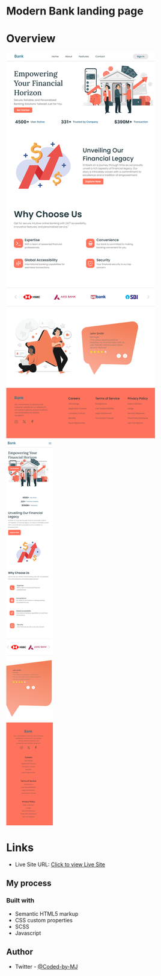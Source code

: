 # Modern Bank landing page


# Overview
![Desktop view](macbook.png)
![Mobile view](mobile.png)



# Links

- Live Site URL: [Click to view Live Site](https://coded-by-mj.github.io/Modern-Bank/)



## My process

### Built with
- Semantic HTML5 markup
- CSS custom properties
- SCSS
- Javascript



## Author

- Twitter - [@Coded-by-MJ](https://twitter.com/Coded_by_MJ)